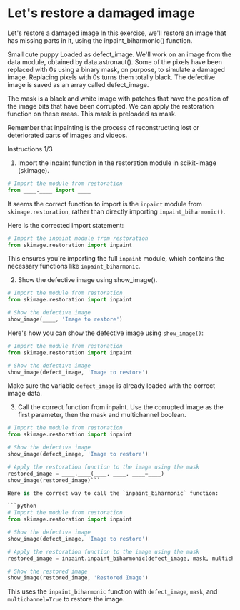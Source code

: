 # Let's restore a damaged image

Let's restore a damaged image
In this exercise, we'll restore an image that has missing parts in it, using the inpaint_biharmonic() function.

Small cute puppy
Loaded as defect_image.
We'll work on an image from the data module, obtained by data.astronaut(). Some of the pixels have been replaced with 0s using a binary mask, on purpose, to simulate a damaged image. Replacing pixels with 0s turns them totally black. The defective image is saved as an array called defect_image.

The mask is a black and white image with patches that have the position of the image bits that have been corrupted. We can apply the restoration function on these areas. This mask is preloaded as mask.

Remember that inpainting is the process of reconstructing lost or deteriorated parts of images and videos.

Instructions 1/3
1. Import the inpaint function in the restoration module in scikit-image (skimage).

```py
# Import the module from restoration
from ____.____ import ____
```
It seems the correct function to import is the `inpaint` module from `skimage.restoration`, rather than directly importing `inpaint_biharmonic()`.

Here is the corrected import statement:

```python
# Import the inpaint module from restoration
from skimage.restoration import inpaint
``` 

This ensures you're importing the full `inpaint` module, which contains the necessary functions like `inpaint_biharmonic`.


2. Show the defective image using show_image().
```py
# Import the module from restoration
from skimage.restoration import inpaint

# Show the defective image
show_image(____, 'Image to restore')
```

Here's how you can show the defective image using `show_image()`:

```python
# Import the module from restoration
from skimage.restoration import inpaint

# Show the defective image
show_image(defect_image, 'Image to restore')
``` 

Make sure the variable `defect_image` is already loaded with the correct image data.

3. Call the correct function from inpaint. Use the corrupted image as the first parameter, then the mask and multichannel boolean.
```py
# Import the module from restoration
from skimage.restoration import inpaint

# Show the defective image
show_image(defect_image, 'Image to restore')

# Apply the restoration function to the image using the mask
restored_image = ____.____(____, ____, ____=____)
show_image(restored_image)```

Here is the correct way to call the `inpaint_biharmonic` function:

```python
# Import the module from restoration
from skimage.restoration import inpaint

# Show the defective image
show_image(defect_image, 'Image to restore')

# Apply the restoration function to the image using the mask
restored_image = inpaint.inpaint_biharmonic(defect_image, mask, multichannel=True)

# Show the restored image
show_image(restored_image, 'Restored Image')
``` 

This uses the `inpaint_biharmonic` function with `defect_image`, `mask`, and `multichannel=True` to restore the image.